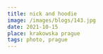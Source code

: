 ```yaml
---
title: nick and hoodie
image: /images/blogs/143.jpg
date: 2021-10-15
place: krakowska prague
tags: photo, prague
---
```

